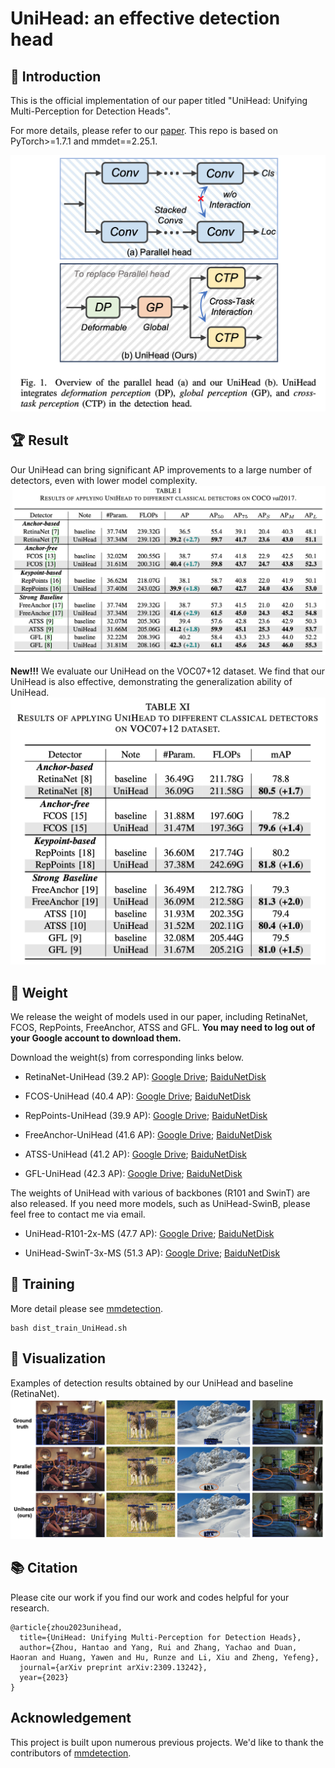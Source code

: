 # UniHead: an effective detection head

## :loudspeaker: Introduction
This is the official implementation of our paper titled "UniHead: Unifying Multi-Perception for Detection
Heads".

For more details, please refer to our [paper](https://arxiv.org/pdf/2309.13242.pdf). This repo is based on PyTorch>=1.7.1 and mmdet==2.25.1.

<img src="resources/Overview.png">

## :trophy: Result
Our UniHead can bring significant AP improvements to a large number of detectors, even with lower model complexity.
<img src="resources/UniHead_performance.png">

**New!!!**
We evaluate our UniHead on the VOC07+12 dataset. We find that our UniHead is also effective, demonstrating the generalization ability of UniHead.
<img src="resources/performance_on_voc.png">

## :open_file_folder: Weight
We release the weight of models used in our paper, including RetinaNet, FCOS, RepPoints, FreeAnchor, ATSS and GFL.  **You may need to log out of your Google account to download them.**

Download the weight(s) from corresponding links below.
 - RetinaNet-UniHead (39.2 AP): [Google Drive](https://drive.google.com/file/d/1iouS_uP0O6h39ZLafJhxw9CzZnPAasD3/view?usp=drive_link); [BaiduNetDisk](https://pan.baidu.com/s/1kNz784AJa57VpyTbs-fEXw?pwd=hrzu)

  - FCOS-UniHead (40.4 AP): [Google Drive](https://drive.google.com/file/d/1UNzChmpBffOHwbXZDCaz8ou3Oz_WPgY2/view?usp=drive_link); [BaiduNetDisk](https://pan.baidu.com/s/1gBsxBDIdlcbkI7-gptd51Q?pwd=jieu)

  - RepPoints-UniHead (39.9 AP): [Google Drive](https://drive.google.com/file/d/1I8whN9bz3412zj90qdyGF8LYH0mgZ4Sl/view?usp=drive_link); [BaiduNetDisk](https://pan.baidu.com/s/1NGCsISSRVieC0TfKTL196w?pwd=2t2c)

  - FreeAnchor-UniHead (41.6 AP): [Google Drive](https://drive.google.com/file/d/1Vz5OBrrZHgpLZVw_uQjPsJOLmIAihIRb/view?usp=drive_link); [BaiduNetDisk](https://pan.baidu.com/s/1D4E35grbOB-Za7pnj_jr3Q?pwd=9vsf)

  - ATSS-UniHead (41.2 AP): [Google Drive](https://drive.google.com/file/d/1v9Nq0uJQ_cAyeZZ6_YQm5NYko5AVaLMT/view?usp=drive_link); [BaiduNetDisk](https://pan.baidu.com/s/16n_vF9l5eFSPaW4PaPJ2dg?pwd=p3wi)

  - GFL-UniHead (42.3 AP): [Google Drive](https://drive.google.com/file/d/1W_Qjbt5c1DS-LpyHIyHpBV-dPu-fESyq/view?usp=drive_link); [BaiduNetDisk](https://pan.baidu.com/s/1-dFLWBPuxzW8pyFcmRQn_A?pwd=2m5g)

The weights of UniHead with various of backbones (R101 and SwinT) are also released. If you need more models, such as UniHead-SwinB, please feel free to contact me via email.

  - UniHead-R101-2x-MS (47.7 AP): [Google Drive](https://drive.google.com/file/d/1yxLkTc-JZqTf7X3EHDZxr6D_EaiKdFch/view?usp=drive_link); [BaiduNetDisk](https://pan.baidu.com/s/1Ph2zoXntVQjk93apjqTDgw?pwd=t5pj)

  - UniHead-SwinT-3x-MS (51.3 AP): [Google Drive](https://drive.google.com/file/d/16r_l8qkIJXYmlizI-qfqyoERYyeAExnG/view?usp=drive_link); [BaiduNetDisk](https://pan.baidu.com/s/1F1-McR4axFIIy-3Zsvalrw?pwd=wbtj)

## 🚀 Training
More detail please see [mmdetection](https://github.com/open-mmlab/mmdetection).
```
bash dist_train_UniHead.sh
```

## :ferris_wheel: Visualization

Examples of detection results obtained by our UniHead and baseline (RetinaNet).
<img src="resources/UniHead_vis.png">

## 📚  Citation
Please cite our work if you find our work and codes helpful for your research.
```
@article{zhou2023unihead,
  title={UniHead: Unifying Multi-Perception for Detection Heads},
  author={Zhou, Hantao and Yang, Rui and Zhang, Yachao and Duan, Haoran and Huang, Yawen and Hu, Runze and Li, Xiu and Zheng, Yefeng},
  journal={arXiv preprint arXiv:2309.13242},
  year={2023}
}
```

## Acknowledgement

This project is built upon numerous previous projects. We'd like to thank the contributors of [mmdetection](https://github.com/open-mmlab/mmdetection).
